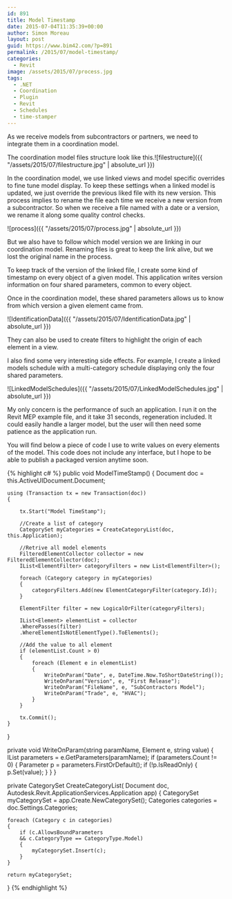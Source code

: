 ```yaml
---
id: 891
title: Model Timestamp
date: 2015-07-04T11:35:39+00:00
author: Simon Moreau
layout: post
guid: https://www.bim42.com/?p=891
permalink: /2015/07/model-timestamp/
categories:
  - Revit
image: /assets/2015/07/process.jpg
tags:
  - .NET
  - Coordination
  - Plugin
  - Revit
  - Schedules
  - time-stamper
---
```

As we receive models from subcontractors or partners, we need to integrate them in a coordination model.

The coordination model files structure look like this.![filestructure]({{ "/assets/2015/07/filestructure.jpg" | absolute_url }})

In the coordination model, we use linked views and model specific overrides to fine tune model display. To keep these settings when a linked model is updated, we just override the previous liked file with its new version. This process implies to rename the file each time we receive a new version from a subcontractor. So when we receive a file named with a date or a version, we rename it along some quality control checks.

![process]({{ "/assets/2015/07/process.jpg" | absolute_url }})

But we also have to follow which model version we are linking in our coordination model. Renaming files is great to keep the link alive, but we lost the original name in the process.

To keep track of the version of the linked file, I create some kind of timestamp on every object of a given model. This application writes version information on four shared parameters, common to every object.

Once in the coordination model, these shared parameters allows us to know from which version a given element came from.

![IdentificationData]({{ "/assets/2015/07/IdentificationData.jpg" | absolute_url }})

They can also be used to create filters to highlight the origin of each element in a view.

I also find some very interesting side effects. For example, I create a linked models schedule with a multi-category schedule displaying only the four shared parameters.

![LinkedModelSchedules]({{ "/assets/2015/07/LinkedModelSchedules.jpg" | absolute_url }})

My only concern is the performance of such an application. I run it on the Revit MEP example file, and it take 31 seconds, regeneration included. It could easily handle a larger model, but the user will then need some patience as the application run.

You will find below a piece of code I use to write values on every elements of the model. This code does not include any interface, but I hope to be able to publish a packaged version anytime soon.

{% highlight c# %}
public void ModelTimeStamp()
{
    Document doc = this.ActiveUIDocument.Document;

    using (Transaction tx = new Transaction(doc))
    {

        tx.Start("Model TimeStamp");

        //Create a list of category
        CategorySet myCategories = CreateCategoryList(doc, this.Application);

        //Retrive all model elements
        FilteredElementCollector collector = new FilteredElementCollector(doc);
        IList<ElementFilter> categoryFilters = new List<ElementFilter>();

        foreach (Category category in myCategories)
        {
            categoryFilters.Add(new ElementCategoryFilter(category.Id));
        }

        ElementFilter filter = new LogicalOrFilter(categoryFilters);

        IList<Element> elementList = collector
        .WherePasses(filter)
        .WhereElementIsNotElementType().ToElements();

        //Add the value to all element
        if (elementList.Count > 0)
        {
            foreach (Element e in elementList)
            {
                WriteOnParam("Date", e, DateTime.Now.ToShortDateString());
                WriteOnParam("Version", e, "First Release");
                WriteOnParam("FileName", e, "SubContractors Model");
                WriteOnParam("Trade", e, "HVAC");
            }
        }

        tx.Commit();
    }

}

private void WriteOnParam(string paramName, Element e, string value)
{
    IList<Parameter> parameters = e.GetParameters(paramName);
    if (parameters.Count != 0)
    {
        Parameter p = parameters.FirstOrDefault();
        if (!p.IsReadOnly)
        {
            p.Set(value);
        }
    }
}

private CategorySet CreateCategoryList(
    Document doc, 
    Autodesk.Revit.ApplicationServices.Application app)
{
    CategorySet myCategorySet = app.Create.NewCategorySet();
    Categories categories = doc.Settings.Categories;

    foreach (Category c in categories)
    {
        if (c.AllowsBoundParameters 
        && c.CategoryType == CategoryType.Model)
        {
            myCategorySet.Insert(c);
        }
    }

    return myCategorySet;
}
{% endhighlight %}